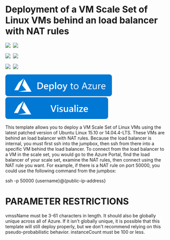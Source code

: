 # Deployment of a VM Scale Set of Linux VMs behind an load balancer with NAT rules

<IMG SRC="https://azurequickstartsservice.blob.core.windows.net/badges/201-vmss-internal-loadbalancer/PublicLastTestDate.svg" />&nbsp;
<IMG SRC="https://azurequickstartsservice.blob.core.windows.net/badges/201-vmss-internal-loadbalancer/PublicDeployment.svg" />&nbsp;

<IMG SRC="https://azurequickstartsservice.blob.core.windows.net/badges/201-vmss-internal-loadbalancer/FairfaxLastTestDate.svg" />&nbsp;
<IMG SRC="https://azurequickstartsservice.blob.core.windows.net/badges/201-vmss-internal-loadbalancer/FairfaxDeployment.svg" />&nbsp;

<IMG SRC="https://azurequickstartsservice.blob.core.windows.net/badges/201-vmss-internal-loadbalancer/BestPracticeResult.svg" />&nbsp;
<IMG SRC="https://azurequickstartsservice.blob.core.windows.net/badges/201-vmss-internal-loadbalancer/CredScanResult.svg" />&nbsp;

<a href="https://portal.azure.com/#create/Microsoft.Template/uri/https%3A%2F%2Fraw.githubusercontent.com%2FAzure%2Fazure-quickstart-templates%2Fmaster%2F201-vmss-internal-loadbalancer%2Fazuredeploy.json" target="_blank">
    <img src="https://raw.githubusercontent.com/Azure/azure-quickstart-templates/master/1-CONTRIBUTION-GUIDE/images/deploytoazure.svg?sanitize=true"/>
</a>
<a href="http://armviz.io/#/?load=https%3A%2F%2Fraw.githubusercontent.com%2FAzure%2Fazure-quickstart-templates%2Fmaster%2F201-vmss-internal-loadbalancer%2Fazuredeploy.json" target="_blank">
    <img src="https://raw.githubusercontent.com/Azure/azure-quickstart-templates/master/1-CONTRIBUTION-GUIDE/images/visualizebutton.svg?sanitize=true"/>
</a>

This template allows you to deploy a VM Scale Set of Linux VMs using the latest patched version of Ubuntu Linux 15.10 or 14.04.4-LTS. These VMs are behind an load balancer with NAT rules. Because the load balancer is internal, you must first ssh into the jumpbox, then ssh from there into a specific VM behind the load balancer. To connect from the load balancer to a VM in the scale set, you would go to the Azure Portal, find the load balancer of your scale set, examine the NAT rules, then connect using the NAT rule you want. For example, if there is a NAT rule on port 50000, you could use the following command from the jumpbox:

ssh -p 50000 {username}@{public-ip-address}

PARAMETER RESTRICTIONS
======================

vmssName must be 3-61 characters in length. It should also be globally unique across all of Azure. If it isn't globally unique, it is possible that this template will still deploy properly, but we don't recommend relying on this pseudo-probabilistic behavior.
instanceCount must be 100 or less.


